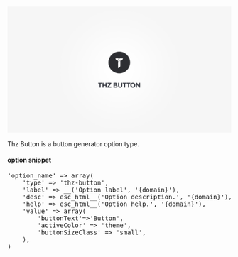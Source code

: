 <div class="thz-doc-image max">
<a class="thz-lightbox mfp-iframe" href="https://vimeo.com/302181862" data-mfp-title="Creatus WordPress Theme Thz Button Option Type" data-modal-size="large">
	<img src="../../docs-media/splash-thz-button.jpg" alt="Creatus WordPress Theme Thz Button Option Type" />
</a>
</div>


Thz Button is a button generator option type.

#### option snippet

<pre class="pre-scrollable prettyprint light">
'option_name' => array(
	'type' => 'thz-button',
	'label' => __('Option label', '{domain}'),
	'desc' => esc_html__('Option description.', '{domain}'),
	'help' => esc_html__('Option help.', '{domain}'),
	'value' => array(
		'buttonText'=>'Button',
		'activeColor' => 'theme',
		'buttonSizeClass' => 'small',
	),
)
</pre>
